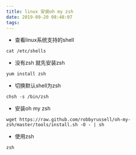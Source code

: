 ```yaml
---
title: linux 安装oh my zsh
date: 2019-09-20 08:48:07
tags:
---
```

* 查看linux系统支持的shell
```shell
cat /etc/shells
```
* 没有zsh 就先安装zsh
```shell
yum install zsh
```

* 切换默认shell为zsh
```shell
chsh -s /bin/zsh 
```

* 安装oh my zsh
```shell
wget https://raw.github.com/robbyrussell/oh-my-zsh/master/tools/install.sh -O - | sh
```


* 使用zsh
```
zsh
```
